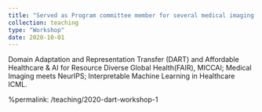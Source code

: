 ```yaml
---
title: "Served as Program committee member for several medical imaging workshops"
collection: teaching
type: "Workshop"
date: 2020-10-01
---
```


Domain Adaptation and Representation Transfer (DART) and Affordable Healthcare & AI for Resource Diverse Global Health(FAIR), MICCAI; Medical Imaging meets NeurIPS; Interpretable Machine Learning in Healthcare ICML.

%permalink: /teaching/2020-dart-workshop-1
 
